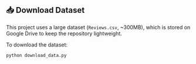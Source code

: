 ## 📥 Download Dataset

This project uses a large dataset (`Reviews.csv`, ~300MB), which is stored on Google Drive to keep the repository lightweight.

To download the dataset:

```bash
python download_data.py
